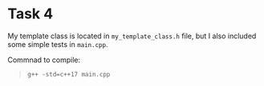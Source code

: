 # Task 4

My template class is located in `my_template_class.h` file, but I also included some simple tests in `main.cpp`.

Commnad to compile:

> `g++ -std=c++17 main.cpp`
